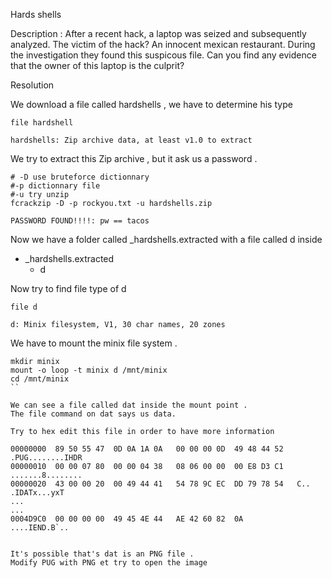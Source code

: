 Hards shells

Description :
After a recent hack, a laptop was seized and subsequently analyzed. The victim of the hack? An innocent mexican restaurant. During the investigation they found this suspicous file. Can you find any evidence that the owner of this laptop is the culprit?

Resolution

We download a file called hardshells , we have to determine his type

``` shell
file hardshell

hardshells: Zip archive data, at least v1.0 to extract
```

We try to extract this Zip archive , but it ask us a password .

```
# -D use bruteforce dictionnary
#-p dictionnary file 
#-u try unzip
fcrackzip -D -p rockyou.txt -u hardshells.zip

PASSWORD FOUND!!!!: pw == tacos
```

Now we have a folder called _hardshells.extracted with a file called d inside

- _hardshells.extracted
	- d
	
Now try to find file type of d

```
file d

d: Minix filesystem, V1, 30 char names, 20 zones
```

We have to mount the minix file system .

```
mkdir minix
mount -o loop -t minix d /mnt/minix
cd /mnt/minix
``

We can see a file called dat inside the mount point .
The file command on dat says us data.

Try to hex edit this file in order to have more information

00000000  89 50 55 47  0D 0A 1A 0A   00 00 00 0D  49 48 44 52   .PUG........IHDR
00000010  00 00 07 80  00 00 04 38   08 06 00 00  00 E8 D3 C1   .......8........
00000020  43 00 00 20  00 49 44 41   54 78 9C EC  DD 79 78 54   C.. .IDATx...yxT
...
...
0004D9C0  00 00 00 00  49 45 4E 44   AE 42 60 82  0A            ....IEND.B`..


It's possible that's dat is an PNG file .
Modify PUG with PNG et try to open the image

